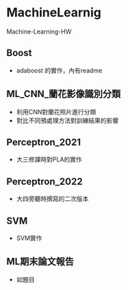 # MachineLearnig
Machine-Learning-HW
## Boost 
- adaboost 的實作，內有readme
## ML_CNN_蘭花影像識別分類
- 利用CNN對蘭花照片進行分類
- 對比不同預處理方法對訓練結果的影響

## Perceptron_2021
- 大三修課時對PLA的實作

## Perceptron_2022
- 大四旁聽時撰寫的二次版本

## SVM
- SVM實作

## ML期末論文報告
- 如題目
